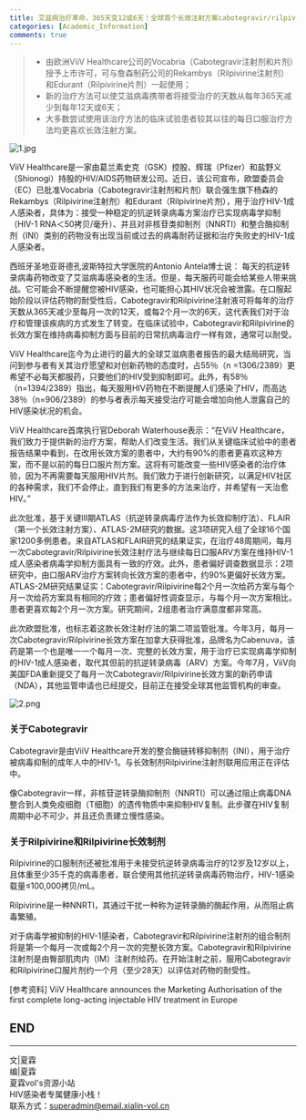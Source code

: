 ```yaml
---
title: 艾滋病治疗革命，365天变12或6天！全球首个长效注射方案cabotegravir/rilpivirine欧盟获批!
categories: [Academic_Information]
comments: true
---
```


> - 由欧洲ViiV Healthcare公司的Vocabria（Cabotegravir注射剂和片剂）授予上市许可，可与詹森制药公司的Rekambys（Rilpivirine注射剂）和Edurant（Rilpivirine片剂）一起使用；
> - 新的治疗方法可以使艾滋病毒携带者将接受治疗的天数从每年365天减少到每年12天或6天；
> - 大多数尝试使用该治疗方法的临床试验患者较其以往的每日口服治疗方法均更喜欢长效注射方案。

![1.jpg](https://i.loli.net/2020/12/24/tMkEeZGK7W9nIbF.jpg)

ViiV Healthcare是一家由葛兰素史克（GSK）控股、辉瑞（Pfizer）和盐野义（Shionogi）持股的HIV/AIDS药物研发公司。近日，该公司宣布，欧盟委员会（EC）已批准Vocabria（Cabotegravir注射剂和片剂）联合强生旗下杨森的Rekambys（Rilpivirine注射剂）和Edurant（Rilpivirine片剂），用于治疗HIV-1成人感染者，具体为：接受一种稳定的抗逆转录病毒方案治疗已实现病毒学抑制（HIV-1 RNA＜50拷贝/毫升）、并且对非核苷类抑制剂（NNRTI）和整合酶抑制剂（INI）类别的药物没有出现当前或过去的病毒耐药证据和治疗失败史的HIV-1成人感染者。

西班牙圣地亚哥德孔波斯特拉大学医院的Antonio Antela博士说： 每天的抗逆转录病毒药物改变了艾滋病毒感染者的生活。但是，每天服药可能会给某些人带来挑战。它可能会不断提醒您被HIV感染，也可能担心其HIV状况会被泄露。在口服起始阶段以评估药物的耐受性后，Cabotegravir和Rilpivirine注射液可将每年的治疗天数从365天减少至每月一次的12天，或每2个月一次的6天，这代表我们对于治疗和管理该疾病的方式发生了转变。在临床试验中，Cabotegravir和Rilpivirine的长效方案在维持病毒抑制方面与目前的日常抗病毒治疗一样有效，通常可以耐受。

ViiV Healthcare迄今为止进行的最大的全球艾滋病患者报告的最大结局研究，当问到参与者有关其治疗愿望和对创新药物的态度时，占55％（n =1306/2389）更希望不必每天都服药，只要他们的HIV受到抑制即可。此外，有58％（n=1394/2389）指出，每天服用HIV药物在不断提醒人们感染了HIV，而高达38％（n=906/2389）的参与者表示每天接受治疗可能会增加向他人泄露自己的HIV感染状况的机会。

ViiV Healthcare首席执行官Deborah Waterhouse表示：“在ViiV Healthcare，我们致力于提供新的治疗方案，帮助人们改变生活。我们从关键临床试验中的患者报告结果中看到，在改用长效方案的患者中，大约有90%的患者更喜欢这种方案，而不是以前的每日口服片剂方案。这将有可能改变一些HIV感染者的治疗体验，因为不再需要每天服用HIV片剂。我们致力于进行创新研究，以满足HIV社区的各种需求，我们不会停止，直到我们有更多的方法来治疗，并希望有一天治愈HIV。”

此次批准，基于关键III期ATLAS（抗逆转录病毒疗法作为长效抑制疗法）、FLAIR（第一个长效注射方案）、ATLAS-2M研究的数据。这3项研究入组了全球16个国家1200多例患者。来自ATLAS和FLAIR研究的结果证实，在治疗48周期间，每月一次Cabotegravir/Rilpivirine长效注射疗法与继续每日口服ARV方案在维持HIV-1成人感染者病毒学抑制方面具有一致的疗效。此外，患者偏好调查数据显示：2项研究中，由口服ARV治疗方案转向长效方案的患者中，约90%更偏好长效方案。ATLAS-2M研究结果证实：Cabotegravir/Rilpivirine每2个月一次给药方案与每个月一次给药方案具有相同的疗效；患者偏好性调查显示，与每个月一次方案相比，患者更喜欢每2个月一次方案。研究期间，2组患者治疗满意度都非常高。

此次欧盟批准，也标志着这款长效注射疗法的第二项监管批准。今年3月，每月一次Cabotegravir/Rilpivirine长效方案在加拿大获得批准，品牌名为Cabenuva，该药是第一个也是唯一一个每月一次、完整的长效方案，用于治疗已实现病毒学抑制的HIV-1成人感染者，取代其但前的抗逆转录病毒（ARV）方案。今年7月，ViiV向美国FDA重新提交了每月一次Cabotegravir/Rilpivirine长效方案的新药申请（NDA），其他监管申请也已经提交，目前正在接受全球其他监管机构的审查。

![2.png](https://i.loli.net/2020/12/24/3AoNRCc1asvGOQg.png)

### 关于Cabotegravir

Cabotegravir是由ViiV Healthcare开发的整合酶链转移抑制剂（INI），用于治疗被病毒抑制的成年人中的HIV-1。与长效制剂Rilpivirine注射剂联用应用正在评估中。

像Cabotegravir一样，非核苷逆转录酶抑制剂（NNRTI）可以通过阻止病毒DNA整合到人类免疫细胞（T细胞）的遗传物质中来抑制HIV复制。此步骤在HIV复制周期中必不可少，并且还负责建立慢性感染。

### 关于Rilpivirine和Rilpivirine长效制剂

Rilpivirine的口服制剂还被批准用于未接受抗逆转录病毒治疗的12岁及12岁以上，且体重至少35千克的病毒患者，联合使用其他抗逆转录病毒药物治疗，HIV-1感染载量≤100,000拷贝/mL。 

Rilpivirine是一种NNRTI，其通过干扰一种称为逆转录酶的酶起作用，从而阻止病毒繁殖。

对于病毒学被抑制的HIV-1感染者，Cabotegravir和Rilpivirine注射剂的组合制剂将是第一个每月一次或每2个月一次的完整长效方案。Cabotegravir和Rilpivirine注射剂是由臀部肌肉内（IM）注射剂给药。在开始注射之前，服用Cabotegravir和Rilpivirine口服片剂约一个月（至少28天）以评估对药物的耐受性。 

[参考资料] ViiV Healthcare announces the Marketing Authorisation of the first complete long-acting injectable HIV treatment in Europe


END<br>
---

---
文|夏霖<br>
编|夏霖<br>
夏霖vol's资源小站<br>
HIV感染者专属健康小栈！<br>
联系方式：superadmin@email.xialin-vol.cn
